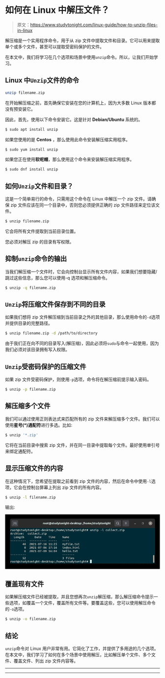 # 如何在 Linux 中解压文件？

> 原文：<https://www.studytonight.com/linux-guide/how-to-unzip-files-in-linux>

解压缩是一个实用程序命令，用于从 zip 文件中提取文件和目录。它可以用来提取单个或多个文件，甚至可以提取受密码保护的文件。

在本文中，我们将学习在几个选项和场景中使用`unzip`命令。所以，让我们开始学习。

## Linux 中`Unzip`文件的命令

```sh
unzip filename.zip
```

在开始解压缩之前，首先确保它安装在您的计算机上，因为大多数 Linux 版本都没有预安装它。

因此，首先，使用以下命令安装它。这是针对 **Debian/Ubuntu** 系统的。

```sh
$ sudo apt install unzip
```

如果您使用的是 **Centos** ，那么使用此命令安装解压缩实用程序。

```sh
$ sudo yum install unzip
```

如果您正在使用**软呢帽**，那么使用这个命令来安装解压缩实用程序。

```sh
$ sudo dnf install unzip
```

## 如何`Unzip`文件和目录？

这是一个简单易行的命令，只需用这个命令在 Linux 中解压一个 zip 文件。请确保 zip 文件应该在同一个目录中，否则您必须提供正确的 zip 文件路径来定位该文件。

```sh
$ unzip filename.zip
```

它会将所有文件提取到当前目录位置。

您必须对解压 zip 的目录有写权限。

## 抑制`unzip`命令的输出

当我们解压缩一个文件时，它会向控制台显示所有文件内容，如果我们想要隐藏/跳过这些信息，那么您可以使用-q 选项和解压缩命令。

```sh
$ unzip -q filename.zip
```

## `Unzip`将压缩文件保存到不同的目录

如果我们想将 zip 文件解压缩到当前目录之外的其他目录，那么使用命令的`-d`选项并提供目录的完整路径。

```sh
$ unzip filename.zip -d /path/to/directory 
```

由于我们正在向不同的目录写入(解压缩)，因此必须将`sudo`与命令一起使用，因为我们必须对该目录拥有写入权限。

## `Unzip`受密码保护的压缩文件

如果 zip 文件受密码保护，则使用`-p`选项，命令将在解压缩前提示输入密码。

```sh
$ unzip -p filename.zip
```

## 解压缩多个文件

我们可以通过使用正则表达式来匹配所有的 zip 文件来解压缩多个文件。我们可以使用**星号(*)通配符**进行多选。比如:

```sh
$ unzip '*.zip'
```

它将在当前目录中搜索 zip 文件，并在同一目录中提取每个文件。最好使用单引号来绑定通配符。

## 显示压缩文件的内容

在这种情况下，您希望在提取之前看到 zip 文件的内容，然后在命令中使用`-l`选项，它会在控制台屏幕上列出 zip 文件的所有内容。

```sh
$ unzip -l filename.zip
```

输出:

![zip file](img/bbea391a3144dc4d5f6edb1deaa1276c.png)

## 覆盖现有文件

如果解压缩文件已经被提取，并且您想再次`unzip`解压缩，那么解压缩命令提示一些选项，如覆盖一个文件，覆盖所有文件等。要覆盖这些，您可以使用解压命令的`-o`选项。

```sh
$ unzip -o filename.zip
```

## 结论

`unzip`命令对 Linux 用户非常有用。它简化了工作，并提供了多用途的几个选项。在本文中，我们学习了如何在多个场景中使用解压，比如解压单个文件、多个文件、覆盖文件、列出 zip 文件内容等。

* * *

* * *